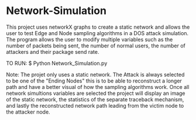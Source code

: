 # Network-Simulation
This project uses networkX graphs to create a static network and allows the user to test Edge and Node sampling algorithms in a 
DOS attack simulation. The program allows the user to modify multiple variables such as the number of packets being sent, 
the number of normal users, the number of attackers and their package send rate. 

TO RUN:
$ Python Network_Simulation.py

Note: 
The projet only uses a static network. The Attack is always selected to be one of the "Ending Nodes" this is to be able to 
reconstruct a longer path and have a better visual of how the sampling algorithms work. Once all network simultions variables are
selected the project will display an image of the static network, the statistics of the separate traceback mechanism, and 
lastly the reconstructed network path leading from the victim node to the attacker node. 
